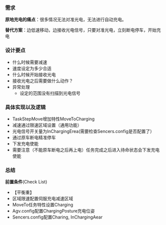 ### 需求

**原地充电的痛点**：很多情况无法对准光电，无法进行自动充电。

**替代方案**：边低速移动，边接收光电信号，只要对准光电，立刻断电停车，开始充电

### 设计要点

- 什么时候需要减速
- 速度设定为多少合适
- 什么时候开始接收光电
- 接收光电之后需要做什么动作？
- 异常处理
  - 设定的范围没有扫描到光电信号

### 具体实现以及逻辑

- TaskStepMove增加特性MoveToCharging
- 减速通过限速区域设置（通用功能）
- 光电信号开关量为InChargingErea(需要检查Sencers.config是否配置了）
- 通过原车断电精准停车
- 下发充电使能
- 需要注意（不能原车断电之后再上电）任务完成之后进入待命状态会下发充电使能

### 总结

**前置条件**(Check List)
- 【平衡重】
- 区域限速配置伺服充电减速区域
- MoveTo任务特性设置Charging
- Agv.config配置ChargingPosture充电位姿
- Sencers.config配置Charing, InChargingAear
